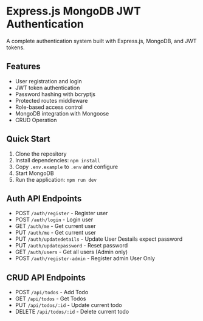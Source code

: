 # Express.js MongoDB JWT Authentication

A complete authentication system built with Express.js, MongoDB, and JWT tokens.

## Features

- User registration and login
- JWT token authentication
- Password hashing with bcryptjs
- Protected routes middleware
- Role-based access control
- MongoDB integration with Mongoose
- CRUD Operation

## Quick Start

1. Clone the repository
2. Install dependencies: `npm install`
3. Copy `.env.example` to `.env` and configure
4. Start MongoDB
5. Run the application: `npm run dev`

## Auth API Endpoints

- POST `/auth/register` - Register user
- POST `/auth/login` - Login user
- GET `/auth/me` - Get current user
- PUT `/auth/me` - Get current user
- PUT `/auth/updatedetails` - Update User Destails expect password
- PUT `/auth/updatepassword` - Reset password
- GET `/auth/users` - Get all users (Admin only)
- POST `/auth/register-admin` - Register admin User Only

## CRUD API Endpoints

- POST `/api/todos` - Add Todo
- GET `/api/todos` - Get Todos
- PUT `/api/todos/:id` - Update current todo
- DELETE `/api/todos/:id` - Delete current todo
